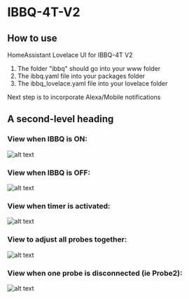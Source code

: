 # IBBQ-4T-V2

## How to use
HomeAssistant Lovelace UI for IBBQ-4T V2

1. The folder "ibbq" should go into your www folder
2. The ibbq.yaml file into your packages folder
3. The ibbq_lovelace.yaml file into your lovelace folder

Next step is to incorporate Alexa/Mobile notifications

## A second-level heading

### View when IBBQ is ON:
![alt text](https://github.com/TurboTronix/IBBQ-4T-V2/blob/Sample-Images/Screenshot%202024-01-05%20101940.png?raw=true)

### View when IBBQ is OFF:
![alt text](https://github.com/TurboTronix/IBBQ-4T-V2/blob/Sample-Images/Screenshot%202024-01-05%20101857.png?raw=true)

### View when timer is activated:
![alt text](https://github.com/TurboTronix/IBBQ-4T-V2/blob/Sample-Images/Screenshot%202024-01-05%20101958.png?raw=true)

### View to adjust all probes together:
![alt text](https://github.com/TurboTronix/IBBQ-4T-V2/blob/Sample-Images/Screenshot%202024-01-05%20102013.png?raw=true)

### View when one probe is disconnected (ie Probe2):
![alt text](https://github.com/TurboTronix/IBBQ-4T-V2/blob/Sample-Images/Screenshot%202024-01-05%20102040.png?raw=true)
